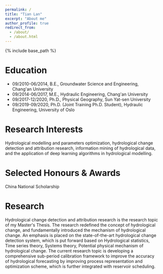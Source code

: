 ```yaml
---
permalink: /
title: "Tian Lan"
excerpt: "About me"
author_profile: true
redirect_from: 
  - /about/
  - /about.html
---
```


{% include base_path %}

Education
======
* 09/2010-06/2014, B.E., Groundwater Science and Engineering, Chang'an University
* 09/2014-06/2017, M.E., Hydraulic Engineering, Chang'an University
* 09/2017-12/2020, Ph.D., Physical Geography, Sun Yat-sen University
* 09/2019-09/2020, Ph.D. (Joint Training Ph.D. Student), Hydraulic Engineering, University of Oslo

Research Interests
======
Hydrological modelling and parameters optimization, hydrological change detection and attribution research, information mining of hydrological data, and the application of deep learning algorithms in hydrological modelling.
  
Selected Honours & Awards
======
China National Scholarship
  
Research
======
Hydrological change detection and attribution research is the research topic of my Master's Thesis. The research redefined the concept of hydrological change, and fundamentally introduced the mechanism of hydrological change. An emphasis is placed on the state-of-the-art hydrological change detection system, which is put forward based on Hydrological statistics, Time series theory, Systems theory, Potential physical mechanism of hydrological change. The current research topic is developing a comprehensive sub-period calibration framework to improve the accuracy of hydrological forecasting by improving process representation and optimization scheme, which is further integrated with reservoir scheduling.

